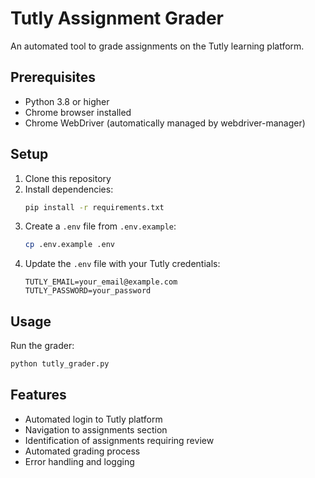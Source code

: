 # Tutly Assignment Grader

An automated tool to grade assignments on the Tutly learning platform.

## Prerequisites

- Python 3.8 or higher
- Chrome browser installed
- Chrome WebDriver (automatically managed by webdriver-manager)

## Setup

1. Clone this repository
2. Install dependencies:
   ```bash
   pip install -r requirements.txt
   ```
3. Create a `.env` file from `.env.example`:
   ```bash
   cp .env.example .env
   ```
4. Update the `.env` file with your Tutly credentials:
   ```
   TUTLY_EMAIL=your_email@example.com
   TUTLY_PASSWORD=your_password
   ```

## Usage

Run the grader:
```bash
python tutly_grader.py
```

## Features

- Automated login to Tutly platform
- Navigation to assignments section
- Identification of assignments requiring review
- Automated grading process
- Error handling and logging 